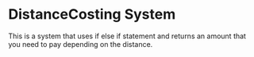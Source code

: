 # DistanceCosting System
This is a system that uses if else if statement and returns an amount that you need to pay depending on the distance.
